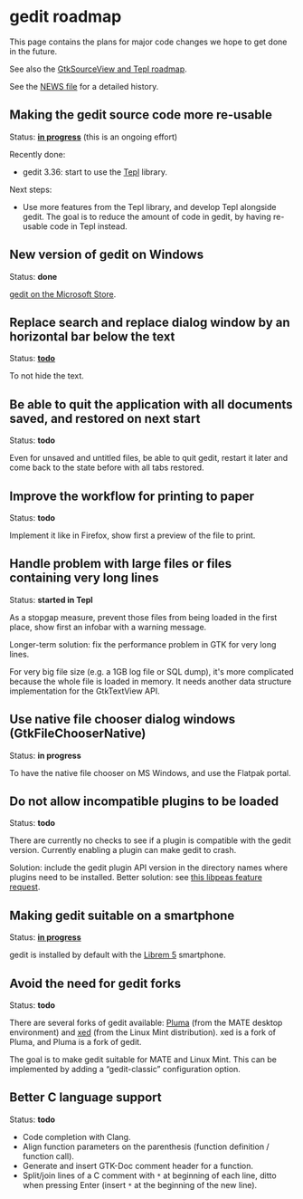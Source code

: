 gedit roadmap
=============

This page contains the plans for major code changes we hope to get done in the
future.

See also the
[GtkSourceView and Tepl roadmap](https://wiki.gnome.org/Projects/GtkSourceView/RoadMap).

See the [NEWS file](../NEWS) for a detailed history.

Making the gedit source code more re-usable
-------------------------------------------

Status: **[in progress](https://wiki.gnome.org/Apps/Gedit/ReusableCode)** (this
is an ongoing effort)

Recently done:
- gedit 3.36: start to use the [Tepl](https://wiki.gnome.org/Projects/Tepl)
  library.

Next steps:
- Use more features from the Tepl library, and develop Tepl alongside gedit.
  The goal is to reduce the amount of code in gedit, by having re-usable code
  in Tepl instead.

New version of gedit on Windows
-------------------------------

Status: **done**

[gedit on the Microsoft Store](https://www.microsoft.com/store/apps/9PL1J21XF0PT).

Replace search and replace dialog window by an horizontal bar below the text
----------------------------------------------------------------------------

Status: **[todo](https://gitlab.gnome.org/GNOME/gedit/-/issues/288)**

To not hide the text.

Be able to quit the application with all documents saved, and restored on next start
------------------------------------------------------------------------------------

Status: **todo**

Even for unsaved and untitled files, be able to quit gedit, restart it later and
come back to the state before with all tabs restored.

Improve the workflow for printing to paper
------------------------------------------

Status: **todo**

Implement it like in Firefox, show first a preview of the file to print.

Handle problem with large files or files containing very long lines
-------------------------------------------------------------------

Status: **started in Tepl**

As a stopgap measure, prevent those files from being loaded in the first place,
show first an infobar with a warning message.

Longer-term solution: fix the performance problem in GTK for very long lines.

For very big file size (e.g. a 1GB log file or SQL dump), it's more complicated
because the whole file is loaded in memory. It needs another data structure
implementation for the GtkTextView API.

Use native file chooser dialog windows (GtkFileChooserNative)
-------------------------------------------------------------

Status: **in progress**

To have the native file chooser on MS Windows, and use the Flatpak portal.

Do not allow incompatible plugins to be loaded
----------------------------------------------

Status: **todo**

There are currently no checks to see if a plugin is compatible with the gedit
version. Currently enabling a plugin can make gedit to crash.

Solution: include the gedit plugin API version in the directory names where
plugins need to be installed. Better solution: see
[this libpeas feature request](https://bugzilla.gnome.org/show_bug.cgi?id=642694#c15).

Making gedit suitable on a smartphone
-------------------------------------

Status: **[in progress](https://gitlab.gnome.org/GNOME/Initiatives/-/issues/13)**

gedit is installed by default with the [Librem 5](https://puri.sm/products/librem-5/)
smartphone.

Avoid the need for gedit forks
------------------------------

Status: **todo**

There are several forks of gedit available: [Pluma](https://github.com/mate-desktop/pluma)
(from the MATE desktop environment) and [xed](https://github.com/linuxmint/xed)
(from the Linux Mint distribution). xed is a fork of Pluma, and Pluma is a fork
of gedit.

The goal is to make gedit suitable for MATE and Linux Mint. This can be
implemented by adding a “gedit-classic” configuration option.

Better C language support
-------------------------

Status: **todo**

- Code completion with Clang.
- Align function parameters on the parenthesis (function definition /
  function call).
- Generate and insert GTK-Doc comment header for a function.
- Split/join lines of a C comment with `*` at beginning of each line, ditto when
  pressing Enter (insert `*` at the beginning of the new line).
